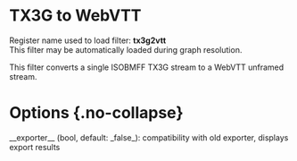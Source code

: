 <!-- automatically generated - do not edit, patch gpac/applications/gpac/gpac.c -->

# TX3G to WebVTT  
  
Register name used to load filter: __tx3g2vtt__  
This filter may be automatically loaded during graph resolution.  
  
This filter converts a single ISOBMFF TX3G stream to a WebVTT unframed stream.  
  

# Options  {.no-collapse}  
  
<div markdown class="option">  
<a id="exporter">__exporter__</a> (bool, default: _false_): compatibility with old exporter, displays export results  
</div>  
  

